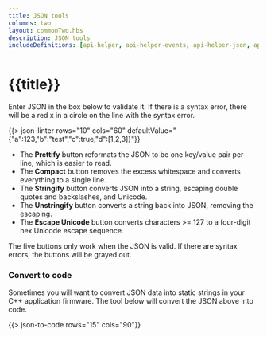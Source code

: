 ```yaml
---
title: JSON tools
columns: two
layout: commonTwo.hbs
description: JSON tools
includeDefinitions: [api-helper, api-helper-events, api-helper-json, api-helper-mustache, api-helper-primitives, codemirror]
---
```


# {{title}}


Enter JSON in the box below to validate it. If there is a syntax error, there will be a red x in a circle 
on the line with the syntax error.
 
{{> json-linter rows="10" cols="60" defaultValue="{\"a\":123,\"b\":\"test\",\"c\":true,\"d\":[1,2,3]}"}}


- The **Prettify** button reformats the JSON to be one key/value pair per line, which is easier to read.
- The **Compact** button removes the excess whitespace and converts everything to a single line.
- The **Stringify** button converts JSON into a string, escaping double quotes and backslashes, and Unicode.
- The **Unstringify** button converts a string back into JSON, removing the escaping.
- The **Escape Unicode** button converts characters >= 127 to a four-digit hex Unicode escape sequence.

The five buttons only work when the JSON is valid. If there are syntax errors, the buttons will be grayed out.


### Convert to code

Sometimes you will want to convert JSON data into static strings in your C++ application firmware. The
tool below will convert the JSON above into code.

{{> json-to-code rows="15" cols="90"}}
